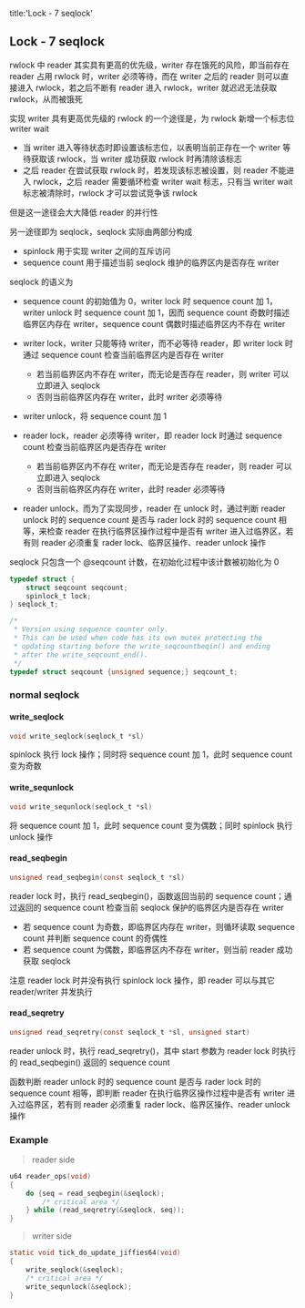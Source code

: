 title:'Lock - 7 seqlock'
## Lock - 7 seqlock


rwlock 中 reader 其实具有更高的优先级，writer 存在饿死的风险，即当前存在 reader 占用 rwlock 时，writer 必须等待，而在 writer 之后的 reader 则可以直接进入 rwlock，若之后不断有 reader 进入 rwlock，writer 就迟迟无法获取 rwlock，从而被饿死


实现 writer 具有更高优先级的 rwlock 的一个途径是，为 rwlock 新增一个标志位 writer wait

- 当 writer 进入等待状态时即设置该标志位，以表明当前正存在一个 writer 等待获取该 rwlock，当 writer 成功获取 rwlock 时再清除该标志
- 之后 reader 在尝试获取 rwlock 时，若发现该标志被设置，则 reader 不能进入 rwlock，之后 reader 需要循环检查 writer wait 标志，只有当 writer wait 标志被清除时，rwlock 才可以尝试竞争该 rwlock

但是这一途径会大大降低 reader 的并行性


另一途径即为 seqlock，seqlock 实际由两部分构成

- spinlock 用于实现 writer 之间的互斥访问
- sequence count 用于描述当前 seqlock 维护的临界区内是否存在 writer


seqlock 的语义为

- sequence count 的初始值为 0，writer lock 时 sequence count 加 1，writer unlock 时 sequence count 加 1，因而 sequence count 奇数时描述临界区内存在 writer，sequence count 偶数时描述临界区内不存在 writer

- writer lock，writer 只能等待 writer，而不必等待 reader，即 writer lock 时通过 sequence count 检查当前临界区内是否存在 writer
    - 若当前临界区内不存在 writer，而无论是否存在 reader，则 writer 可以立即进入 seqlock
    - 否则当前临界区内存在 writer，此时 writer 必须等待
- writer unlock，将 sequence count 加 1

- reader lock，reader 必须等待 writer，即 reader lock 时通过 sequence count 检查当前临界区内是否存在 writer
    - 若当前临界区内不存在 writer，而无论是否存在 reader，则 reader 可以立即进入 seqlock
    - 否则当前临界区内存在 writer，此时 reader 必须等待
- reader unlock，而为了实现同步，reader 在 unlock 时，通过判断 reader unlock 时的 sequence count 是否与 rader lock 时的 sequence count 相等，来检查 reader 在执行临界区操作过程中是否有 writer 进入过临界区，若有则 reader 必须重复 rader lock、临界区操作、reader unlock 操作


seqlock 只包含一个 @seqcount 计数，在初始化过程中该计数被初始化为 0

```c
typedef struct {
	struct seqcount seqcount;
	spinlock_t lock;
} seqlock_t;

/*
 * Version using sequence counter only.
 * This can be used when code has its own mutex protecting the
 * updating starting before the write_seqcountbeqin() and ending
 * after the write_seqcount_end().
 */
typedef struct seqcount {unsigned sequence;} seqcount_t;
```


### normal seqlock

#### write_seqlock

```c
void write_seqlock(seqlock_t *sl)
```

spinlock 执行 lock 操作；同时将 sequence count 加 1，此时 sequence count 变为奇数


#### write_sequnlock

```c
void write_sequnlock(seqlock_t *sl)
```

将 sequence count 加 1，此时 sequence count 变为偶数；同时 spinlock 执行 unlock 操作


#### read_seqbegin

```c
unsigned read_seqbegin(const seqlock_t *sl)
```

reader lock 时，执行 read_seqbegin()，函数返回当前的 sequence count；通过返回的 sequence count 检查当前 seqlock 保护的临界区内是否存在 writer

- 若 sequence count 为奇数，即临界区内存在 writer，则循环读取 sequence count 并判断 sequence count 的奇偶性
- 若 sequence count 为偶数，即临界区内不存在 writer，则当前 reader 成功获取 seqlock

注意 reader lock 时并没有执行 spinlock lock 操作，即 reader 可以与其它 reader/writer 并发执行


#### read_seqretry

```c
unsigned read_seqretry(const seqlock_t *sl, unsigned start)
```

reader unlock 时，执行 read_seqretry()，其中 start 参数为 reader lock 时执行的 read_seqbegin() 返回的 sequence count

函数判断 reader unlock 时的 sequence count 是否与 rader lock 时的 sequence count 相等，即判断 reader 在执行临界区操作过程中是否有 writer 进入过临界区，若有则 reader 必须重复 rader lock、临界区操作、reader unlock 操作


### Example

> reader side

```c
u64 reader_ops(void) 
{
    do {seq = read_seqbegin(&seqlock); 
        /* critical area */    
    } while (read_seqretry(&seqlock, seq)); 
}
```

> writer side

```c
static void tick_do_update_jiffies64(void) 
{
    write_seqlock(&seqlock);
    /* critical area */ 
    write_sequnlock(&seqlock); 
}
```


